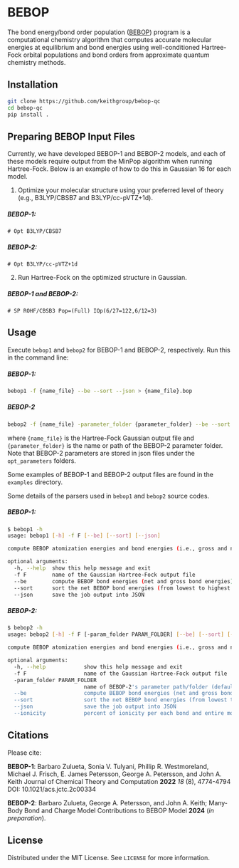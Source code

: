 # BEBOP

The bond energy/bond order population ([BEBOP](https://doi.org/10.1021/acs.jctc.2c00334)) program is a computational chemistry algorithm that computes accurate molecular energies at equilibrium and bond energies using well-conditioned Hartree-Fock orbital populations and bond orders from approximate quantum chemistry methods.

## Installation

```bash
git clone https://github.com/keithgroup/bebop-qc
cd bebop-qc
pip install .
```

## Preparing BEBOP Input Files

Currently, we have developed BEBOP-1 and BEBOP-2 models, and each of these models require output from the MinPop algorithm when running Hartree-Fock. Below is an example of how to do this in Gaussian 16 for each model.

1. Optimize your molecular structure using your preferred level of theory (e.g., B3LYP/CBSB7 and B3LYP/cc-pVTZ+1d).

##### BEBOP-1:

    # Opt B3LYP/CBSB7

##### BEBOP-2:

    # Opt B3LYP/cc-pVTZ+1d

2. Run Hartree-Fock on the optimized structure in Gaussian.

##### BEBOP-1 and BEBOP-2:

    # SP ROHF/CBSB3 Pop=(Full) IOp(6/27=122,6/12=3)

## Usage

Execute `bebop1` and `bebop2` for BEBOP-1 and BEBOP-2, respectively. Run this in the command line:

##### BEBOP-1:

```bash
bebop1 -f {name_file} --be --sort --json > {name_file}.bop
```

##### BEBOP-2

```bash
bebop2 -f {name_file} -parameter_folder {parameter_folder} --be --sort --json --ionicity > {name_file}.bop
```

where `{name_file}` is the Hartree-Fock Gaussian output file and `{parameter_folder}` is the name or path of the BEBOP-2 parameter folder. Note that BEBOP-2 parameters are stored in json files under the `opt_parameters` folders.

Some examples of BEBOP-1 and BEBOP-2 output files are found in the `examples` directory.

Some details of the parsers used in `bebop1` and `bebop2` source codes.

##### BEBOP-1:

```bash
$ bebop1 -h
usage: bebop1 [-h] -f F [--be] [--sort] [--json]

compute BEBOP atomization energies and bond energies (i.e., gross and net)

optional arguments:
  -h, --help  show this help message and exit
  -f F        name of the Gaussian Hartree-Fock output file
  --be        compute BEBOP bond energies (net and gross bond energies)
  --sort      sort the net BEBOP bond energies (from lowest to highest in energy)
  --json      save the job output into JSON
```

##### BEBOP-2:

```bash
$ bebop2 -h
usage: bebop2 [-h] -f F [-param_folder PARAM_FOLDER] [--be] [--sort] [--json] [--ionicity]

compute BEBOP atomization energies and bond energies (i.e., gross and net)

optional arguments:
  -h, --help            show this help message and exit
  -f F                  name of the Gaussian Hartree-Fock output file
  -param_folder PARAM_FOLDER
                        name of BEBOP-2's parameter path/folder (default: opt_parameters)
  --be                  compute BEBOP bond energies (net and gross bond energies)
  --sort                sort the net BEBOP bond energies (from lowest to highest in energy)
  --json                save the job output into JSON
  --ionicity            percent of ionicity per each bond and entire molecule
```

## Citations

Please cite:

**BEBOP-1**: Barbaro Zulueta, Sonia V. Tulyani, Phillip R. Westmoreland, Michael J. Frisch, E. James Petersson, George A. Petersson, and John A. Keith
Journal of Chemical Theory and Computation **2022** _18_ (8), 4774-4794
DOI: 10.1021/acs.jctc.2c00334

**BEBOP-2**: Barbaro Zulueta, George A. Petersson, and John A. Keith; Many-Body Bond and Charge Model Contributions to BEBOP Model **2024** (_in preparation_).

## License

Distributed under the MIT License.
See `LICENSE` for more information.
